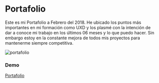 # Portafolio

Este es mi Portafolio a Febrero del 2018. 
He ubicado los puntos más importantes en mi formación como UXD y los plasmé con la intención de dar a conoce mi trabajo en los últimos 06 meses y lo que puedo hacer.
Sin embargo estoy en la constante mejora de todos mis proyectos para mantenerme siempre competitiva.

![portafolio](https://user-images.githubusercontent.com/32301249/36508716-77306102-172b-11e8-82c0-722e48bef966.png)

### Demo
[Portafolio](https://mollygreace.github.io/Portfolio/)